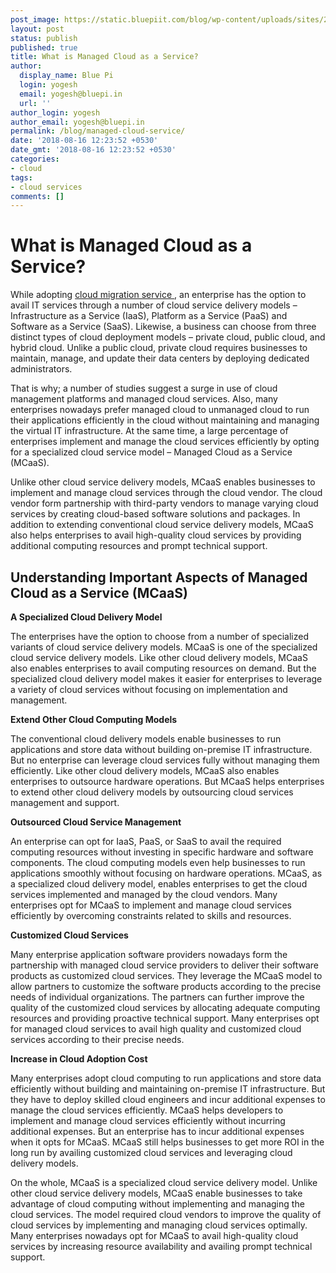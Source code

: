 ```yaml
---
post_image: https://static.bluepiit.com/blog/wp-content/uploads/sites/2/2018/08/What-is-Managed-Cloud-as-a-Service-min.jpg
layout: post
status: publish
published: true
title: What is Managed Cloud as a Service?
author:
  display_name: Blue Pi
  login: yogesh
  email: yogesh@bluepi.in
  url: ''
author_login: yogesh
author_email: yogesh@bluepi.in
permalink: /blog/managed-cloud-service/
date: '2018-08-16 12:23:52 +0530'
date_gmt: '2018-08-16 12:23:52 +0530'
categories:
- cloud
tags: 
- cloud services
comments: []
---
```

# What is Managed Cloud as a Service?
<p> While adopting <a href="https://www.bluepiit.com/migration">cloud migration service </a>, an enterprise has the option to avail IT services through a number of cloud service delivery models &ndash; Infrastructure as a Service (IaaS), Platform as a Service (PaaS) and Software as a Service (SaaS). Likewise, a business can choose from three distinct types of cloud deployment models &ndash; private cloud, public cloud, and hybrid cloud. Unlike a public cloud, private cloud requires businesses to maintain, manage, and update their data centers by deploying dedicated administrators. </p>
<p> That is why; a number of studies suggest a surge in use of cloud management platforms and managed cloud services. Also, many enterprises nowadays prefer managed cloud to unmanaged cloud to run their applications efficiently in the cloud without maintaining and managing the virtual IT infrastructure. At the same time, a large percentage of enterprises implement and manage the cloud services efficiently by opting for a specialized cloud service model &ndash; Managed Cloud as a Service (MCaaS). </p>
<p> Unlike other cloud service delivery models, MCaaS enables businesses to implement and manage cloud services through the cloud vendor. The cloud vendor form partnership with third-party vendors to manage varying cloud services by creating cloud-based software solutions and packages. In addition to extending conventional cloud service delivery models, MCaaS also helps enterprises to avail high-quality cloud services by providing additional computing resources and prompt technical support.</p>
<h2> Understanding Important Aspects of Managed Cloud as a Service (MCaaS) </h2>
<p><b> A Specialized Cloud Delivery Model </b></p>
<p> The enterprises have the option to choose from a number of specialized variants of cloud service delivery models. MCaaS is one of the specialized cloud service delivery models. Like other cloud delivery models, MCaaS also enables enterprises to avail computing resources on demand. But the specialized cloud delivery model makes it easier for enterprises to leverage a variety of cloud services without focusing on implementation and management.</p>
<p><b> Extend Other Cloud Computing Models </b></p>
<p> The conventional cloud delivery models enable businesses to run applications and store data without building on-premise IT infrastructure. But no enterprise can leverage cloud services fully without managing them efficiently. Like other cloud delivery models, MCaaS also enables enterprises to outsource hardware operations. But MCaaS helps enterprises to extend other cloud delivery models by outsourcing cloud services management and support. </p>
<p><b> Outsourced Cloud Service Management </b></p>
<p> An enterprise can opt for IaaS, PaaS, or SaaS to avail the required computing resources without investing in specific hardware and software components. The cloud computing models even help businesses to run applications smoothly without focusing on hardware operations. MCaaS, as a specialized cloud delivery model, enables enterprises to get the cloud services implemented and managed by the cloud vendors. Many enterprises opt for MCaaS to implement and manage cloud services efficiently by overcoming constraints related to skills and resources. </p>
<p><b> Customized Cloud Services </b></p>
<p> Many enterprise application software providers nowadays form the partnership with managed cloud service providers to deliver their software products as customized cloud services. They leverage the MCaaS model to allow partners to customize the software products according to the precise needs of individual organizations. The partners can further improve the quality of the customized cloud services by allocating adequate computing resources and providing proactive technical support. Many enterprises opt for managed cloud services to avail high quality and customized cloud services according to their precise needs. </p>
<p><b> Increase in Cloud Adoption Cost </b></p>
<p> Many enterprises adopt cloud computing to run applications and store data efficiently without building and maintaining on-premise IT infrastructure. But they have to deploy skilled cloud engineers and incur additional expenses to manage the cloud services efficiently. MCaaS helps developers to implement and manage cloud services efficiently without incurring additional expenses. But an enterprise has to incur additional expenses when it opts for MCaaS. MCaaS still helps businesses to get more ROI in the long run by availing customized cloud services and leveraging cloud delivery models. </p>
<p> On the whole, MCaaS is a specialized cloud service delivery model. Unlike other cloud service delivery models, MCaaS enable businesses to take advantage of cloud computing without implementing and managing the cloud services. The model required cloud vendors to improve the quality of cloud services by implementing and managing cloud services optimally. Many enterprises nowadays opt for MCaaS to avail high-quality cloud services by increasing resource availability and availing prompt technical support. </p>
